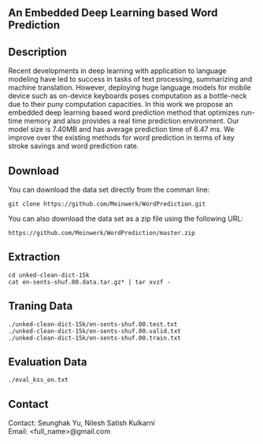 ## An Embedded Deep Learning based Word Prediction

## Description

Recent developments in deep learning with application to language modeling have led to success in tasks of text processing, summarizing and machine translation. 
However, deploying huge language models for mobile device such as on-device keyboards poses computation as a bottle-neck due to their puny computation capacities. 
In this work we propose an embedded deep learning based word prediction method that optimizes run-time memory and also provides a real time prediction environment. Our model size is 7.40MB and has average prediction time of 6.47 ms. We improve over the existing methods for word prediction in terms of key stroke savings and word prediction rate.

## Download

You can download the data set directly from the comman line:
```
git clone https://github.com/Meinwerk/WordPrediction.git
```

You can also download the data set as a zip file using the following URL:
```
https://github.com/Meinwerk/WordPrediction/master.zip 
```

## Extraction
```
cd unked-clean-dict-15k
cat en-sents-shuf.00.data.tar.gz* | tar xvzf -
```

## Traning Data
```
./unked-clean-dict-15k/en-sents-shuf.00.test.txt
./unked-clean-dict-15k/en-sents-shuf.00.valid.txt
./unked-clean-dict-15k/en-sents-shuf.00.train.txt
```

## Evaluation Data
```
./eval_kss_en.txt
```

## Contact

Contact: Seunghak Yu, Nilesh Satish Kulkarni <br> Email: <full_name>@gmail.com

